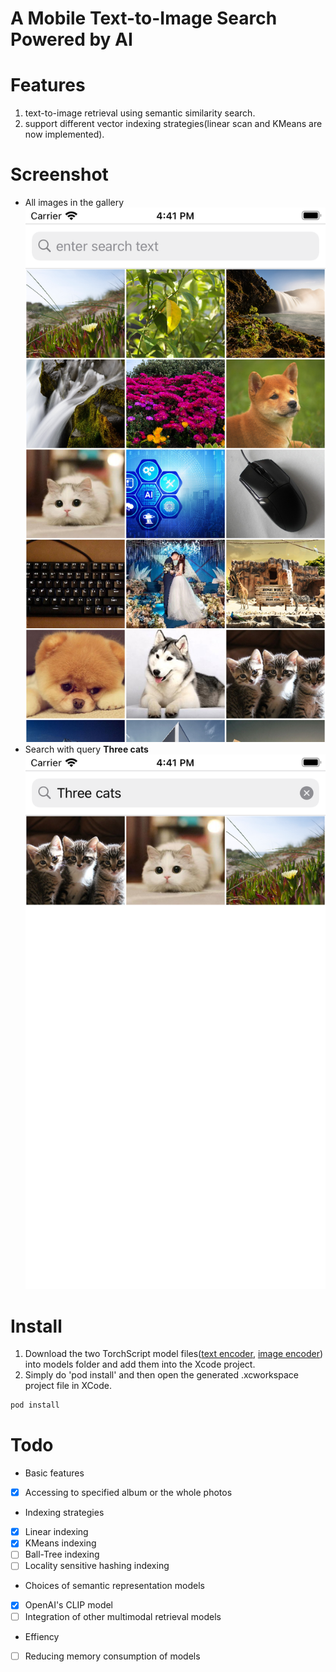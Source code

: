 # A Mobile Text-to-Image Search Powered by AI

# Features
1. text-to-image retrieval using semantic similarity search.
2. support different vector indexing strategies(linear scan and KMeans are now implemented).

# Screenshot
+ All images in the gallery ![all](./all.png) 
+ Search with query **Three cats** ![search](./cats.png)

# Install
1. Download the two TorchScript model files([text encoder](https://drive.google.com/file/d/1583IT_K9cCkeHfrmuTpMbImbS5qB8SA1/view?usp=sharing), [image encoder](https://drive.google.com/file/d/1K2wIyTuSWLTKBXzUlyTEsa4xXLNDuI7P/view?usp=sharing)) into models folder and add them into the Xcode project.
2. Simply do 'pod install' and then open the generated .xcworkspace project file in XCode.
```bash
pod install
```

# Todo
+ Basic features
- [x] Accessing to specified album or the whole photos
+ Indexing strategies
- [x] Linear indexing
- [x] KMeans indexing
- [ ] Ball-Tree indexing
- [ ] Locality sensitive hashing indexing
+ Choices of semantic representation models
- [x] OpenAI's CLIP model
- [ ] Integration of other multimodal retrieval models
+ Effiency
- [ ] Reducing memory consumption of models
